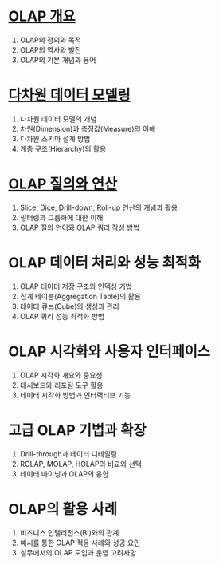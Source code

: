 # [OLAP 개요](https://github.com/ChoiJeonSeok/TIL/blob/master/CS/OLAP/OLAP_Knowledge/OLAP_Overview.md)
1. OLAP의 정의와 목적
2. OLAP의 역사와 발전
3. OLAP의 기본 개념과 용어

# [다차원 데이터 모델링](https://github.com/ChoiJeonSeok/TIL/blob/master/CS/OLAP/OLAP_Knowledge/OLAP_Multidimensional%20Data%20Modeling.md)
1. 다차원 데이터 모델의 개념
2. 차원(Dimension)과 측정값(Measure)의 이해
3. 다차원 스키마 설계 방법
4. 계층 구조(Hierarchy)의 활용

# [OLAP 질의와 연산](https://github.com/ChoiJeonSeok/TIL/blob/master/CS/OLAP/OLAP_Knowledge/OLAP_Queries_and_Operations.md)
1. Slice, Dice, Drill-down, Roll-up 연산의 개념과 활용
2. 필터링과 그룹화에 대한 이해
3. OLAP 질의 언어와 OLAP 쿼리 작성 방법

# OLAP 데이터 처리와 성능 최적화
1. OLAP 데이터 저장 구조와 인덱싱 기법
2. 집계 테이블(Aggregation Table)의 활용
3. 데이터 큐브(Cube)의 생성과 관리
4. OLAP 쿼리 성능 최적화 방법

# OLAP 시각화와 사용자 인터페이스
1. OLAP 시각화 개요와 중요성
2. 대시보드와 리포팅 도구 활용
3. 데이터 시각화 방법과 인터랙티브 기능

# 고급 OLAP 기법과 확장
1. Drill-through과 데이터 디테일링
2. ROLAP, MOLAP, HOLAP의 비교와 선택
3. 데이터 마이닝과 OLAP의 융합

# OLAP의 활용 사례
1. 비즈니스 인텔리전스(BI)와의 관계
2. 예시를 통한 OLAP 적용 사례와 성공 요인
3. 실무에서의 OLAP 도입과 운영 고려사항
